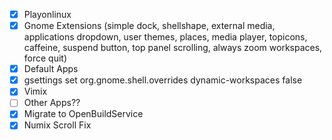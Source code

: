 - [x] Playonlinux
- [x] Gnome Extensions (simple dock, shellshape, external media, applications dropdown, user themes, places, media player, topicons, caffeine, suspend button, top panel scrolling, always zoom workspaces, force quit)
- [x] Default Apps
- [x] gsettings set org.gnome.shell.overrides dynamic-workspaces false
- [x] Vimix
- [ ] Other Apps??
- [x] Migrate to OpenBuildService
- [x] Numix Scroll Fix
